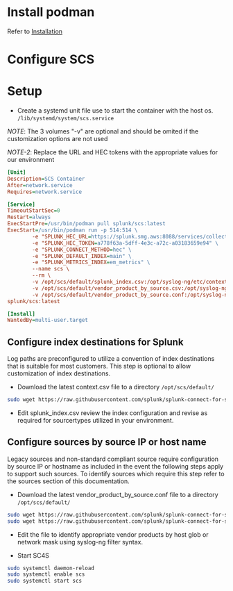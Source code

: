 
# Install podman

Refer to [Installation](https://podman.io/getting-started/installation)

# Configure SCS

# Setup

* Create a systemd unit file use to start the container with the host os. ``/lib/systemd/system/scs.service``

*NOTE*: The 3 volumes "-v" are optional and should be omited if the customization options are not used

*NOTE-2*: Replace the URL and HEC tokens with the appropriate values for our environment

```ini
[Unit]
Description=SCS Container
After=network.service
Requires=network.service

[Service]
TimeoutStartSec=0
Restart=always
ExecStartPre=/usr/bin/podman pull splunk/scs:latest
ExecStart=/usr/bin/podman run -p 514:514 \
        -e "SPLUNK_HEC_URL=https://splunk.smg.aws:8088/services/collector/event" \
        -e "SPLUNK_HEC_TOKEN=a778f63a-5dff-4e3c-a72c-a03183659e94" \
        -e "SPLUNK_CONNECT_METHOD=hec" \
        -e "SPLUNK_DEFAULT_INDEX=main" \
        -e "SPLUNK_METRICS_INDEX=em_metrics" \
        --name scs \
        --rm \
        -v /opt/scs/default/splunk_index.csv:/opt/syslog-ng/etc/context-local/splunk_index.csv \
        -v /opt/scs/default/vendor_product_by_source.csv:/opt/syslog-ng/etc/context-local/vendor_product_by_source.csv \
        -v /opt/scs/default/vendor_product_by_source.conf:/opt/syslog-ng/etc/context-local/vendor_product_by_source.conf \
splunk/scs:latest

[Install]
WantedBy=multi-user.target
```


## Configure index destinations for Splunk 

Log paths are preconfigured to utilize a convention of index destinations that is suitable for most customers. This step is optional to allow customization of index destinations.

* Download the latest context.csv file to a directory ``/opt/scs/default/`` 

```bash
sudo wget https://raw.githubusercontent.com/splunk/splunk-connect-for-syslog/master/package/etc/context-local/splunk_index.csv
```
* Edit splunk_index.csv review the index configuration and revise as required for sourcertypes utilized in your environment.

## Configure sources by source IP or host name

Legacy sources and non-standard compliant source require configuration by source IP or hostname as included in the event the following steps apply to support such sources. To identify sources which require this step refer to the sources section of this documentation. 

* Download the latest vendor_product_by_source.conf file to a directory ``/opt/scs/default/`` 
```bash
sudo wget https://raw.githubusercontent.com/splunk/splunk-connect-for-syslog/master/package/etc/context-local/vendor_product_by_source.conf
sudo wget https://raw.githubusercontent.com/splunk/splunk-connect-for-syslog/master/package/etc/context-local/vendor_product_by_source.csv
```
* Edit the file to identify appropriate vendor products by host glob or network mask using syslog-ng filter syntax.

* Start SC4S

```bash
sudo systemctl daemon-reload 
sudo systemctl enable scs
sudo systemctl start scs
```

